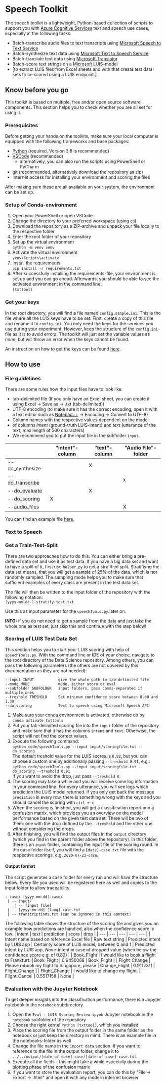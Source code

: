 # Speech Toolkit
The speech toolkit is a lightweight, Python-based collection of scripts to support you with [Azure Cognitive Services](https://azure.microsoft.com/en-us/services/cognitive-services/) text and speech use cases, especially at the following tasks:
- Batch-transcribe audio files to text transcripts using [Microsoft Speech to Text Service](https://azure.microsoft.com/en-us/services/cognitive-services/speech-to-text/)
- Batch-synthesize text data using [Microsoft Text to Speech Service](https://azure.microsoft.com/en-us/services/cognitive-services/text-to-speech/)
- Batch-translate text data using [Microsoft Translator](https://azure.microsoft.com/en-us/services/cognitive-services/translator/)
- Batch-score text strings on a [Microsoft LUIS](https://luis.ai)-model
- [to extract LUIS files from Excel sheets and with that create test data sets to be scored using a LUIS endpoint.]

## Know before you go
This toolkit is based on multiple, free and/or open source software components. This section helps you to check whether you are all set for using it. 

### Prerequisites
Before getting your hands on the toolkits, make sure your local computer is equipped with the following frameworks and base packages:
- [Python](https://www.python.org/downloads/windows/) (required, Version 3.8 is recommended)
- [VSCode](https://code.visualstudio.com/docs/?dv=win) (recommended)
  - alternatively, you can also run the scripts using PowerShell or PyCharm
- [git](https://git-scm.com/downloads) (recommended, alternatively download the repository as zip)
- Internet access for installing your environment and scoring the files

After making sure these are all available on your system, the environment can be set up.

### Setup of Conda-environment
1. Open your PowerShell or open VSCode
1. Change the directory to your preferred workspace (using `cd`)
1. Download the repository as a ZIP-archive and unpack your file locally to the respective folder
1. Enter the root folder of your repository
1. Set up the virtual environment<br>
`python -m venv venv`
1. Activate the virtual environment<br> `venv\Scripts\activate`
1. Install the requirements<br>
`pip install -r requirements.txt`
1. After successfully installing the requirements-file, your environment is set up and you can go ahead. 
Afterwards, you should be able to see the activated environment in the command line:<br>`(txttool)`

### Get your keys
In the root directory, you will find a file named `config.sample.ini`. This is the file where all the LUIS keys have to be set. First, create a copy of this file and rename it to `config.ini`. You only need the keys for the services you use during your experiment. However, keep the structure of the `config.ini`-file as it is to avoid errors. The toolkit will just set the variable values as _none_, but will throw an error when the keys cannot be found.

An instruction on how to get the keys can be found [here](getyourkeys.md).

## How to use

### File guidelines
There are some rules how the input files have to look like:
- tab-delimited file (If you only have an Excel sheet, you can create it using Excel -> Save as -> .txt (tab-delimited))
- UTF-8 encoding (to make sure it has the correct encoding, open it with a text editor such as [Notepad++](https://notepad-plus-plus.org/downloads/) -> Encoding -> Convert to UTF-8)
- Column names with the respective values dependent on the mode
- of columns _intent_ (ground-truth LUIS-intent) and _text_ (utterance of the text, max length of 500 characters)
- We recommend you to put the input file in the subfolder `input`.

|                 | __"intent"-column__ | __"text"-column__ | __"Audio File"-folder__ |
|-----------------|---------------------|-------------------|-------------------------|
| --do_synthesize |                     | X                 |                         |
| --do_transcribe |                     |                   | x                       |
| --do_evaluate   |                     | X                 |                         |
| --do_scoring    | X                   |                   |                         |
| --audio_files   |                     |                   | X                       |

You can find an example file [here](input/testset-example.txt).

### Text to Speech


### Get a Train-Test-Split
There are two approaches how to do this. You can either bring a pre-defined data set and use it as test data. If you have a big data set and want to have a split of it, first use `helper.py` to get a stratified split. Stratifiyng the data set means, that you will get a sample of 25% of the data, which is not randomly sampled. The sampling mode helps you to make sure that sufficient examples of every class are present in the test data set.

The file will then be written to the input folder of the repository with the following notation:<br>`[yyyy-mm-dd-]-stratify-test.txt`

Use this as input parameter for the `speechTools.py`.later on.

__INFO:__ if you do not need to get a sample from the data and just take the whole one as test set, just skip this and continue with the step below!

### Scoring of LUIS Test Data Set
This section helps you to start your LUIS scoring with help of `speechTools.py`. With the command line or IDE of your choice, navigate to the root directory of the Data Science repository. Among others, you can pass the following parameters (the others are not covered by this documentation as they are not needed):

```
--input INPUT           give the whole path to tab-delimited file
--mode MODE             mode, either score or eval
--subfolder SUBFOLDER   input folders, pass comma-separated if multiple ones
--treshold TRESHOLD     Set minimum confidence score between 0.00 and 1.00
--do_scoring            Text to speech using Microsoft Speech API
```

1. Make sure your conda environment is activated, otherwise do by <br>`conda activate txttools`
1. Put your tab-delimited scoring file into the `input` folder of the repository and make sure that it has the columns `intent` and `text`. Otherwise, the script will not find the correct values.
1. Execute the following command:<br>
`python code/speechTools.py --input input/scoringfile.txt --do_scoring`<br>
The default treshold value for the LUIS scores is `0.82`, but you can choose a custom one by additionally passing `--treshold 0.91`, e.g.:<br>
`python code/speechTools.py --input input/scoringfile.txt --do_scoring --treshold 0.91`<br>If you want to avoid the drop, just pass `--treshold 0`.
1. The scoring may take a while and you will receive some log information in your command line. For every utterance, you will see logs which prediction the LUIS model returned. If you only get back the message `prediction` in every row, there is something wrong with the keys and you should cancel the scoring with `ctrl + c`
1. When the scoring is finished, you will get a classification report and a confusion matrix, which provides you an overview on the model performance based on the given test data set. There will be two of them: one with the drop defined by the `--treshold` and the other one without considering the drops.
1. After finishing, you will find the output files in the `output` directory (which you find in the parent folder above the repository). In this folder, there is an `input` folder, containing the input file of the scoring round. In the case folder itself, you will find a `[date]-case.txt` file with the respective scorings, e.g. `2020-07-23-case`.

#### Output format
The script generates a case folder for every run and will have the structure below. Every file you used will be registered here as well and copies to the input folder to allow traceability.
```
- case: [yyyy-mm-dd]-case/
 | -- input/
    | -- [input file]
 | -- [yyyy-mm-dd]-[lang]-case.txt
 | -- transcriptions.txt (can be ignored in this context)
```

The following table shows the structure of the scoring file and gives you an example how predictions are handled, also when the confidence score is low.
| intent | text | prediction | score | drop |
| --- | --- | --- | --- | --- |
| Intent name based on reference Excel file | Raw text string | Predicted intent by LUIS app | Certainty score of LUIS model, between 0 and 1 | Predicted intent by LUIS app, _None_-intent in case of dropped value (when below the confidence score e.g. of 0.82) |
| Book_Flight | I would like to book a flight to Frankfurt. |	Book_Flight |	0.9450068 | Book_Flight |
| Flight_Change | Please rebook my flight to Singapore, please | Change_Flight | 0.9112311 | Flight_Change |
| Flight_Change |	I would like to change my flight. |	Flight_Cancel |	0.5517158 |	None |

### Evaluation with the Jupyter Notebook
To get deeper insights into the classification performance, there is a Jupyter notebook in the `notebook` subdirectory. 
1. Open the `Eval - LUIS Scoring Review.ipynb` Jupyter notebook in the `notebook` subfolder of the repository
1. Choose the right kernel `Python (txttool)`, which you installed
1. Place the scoring file from the output folder in the same folder as the notebook or just keep the directory in mind. There is an example file in the notebooks-folder as well
1. Change the file name in the `Import data` section. If you want to reference to the file in the output folder, change it to `../../output/[date-of-case]-case/[date-of-case]-case.txt`.
1. Execute all the fields - this might take a while especially during the plotting phase of the confusion matrix
1. If you want to store the evaluation report, you can do this by "File -> Export -> .html" and open it with any modern internet browser
